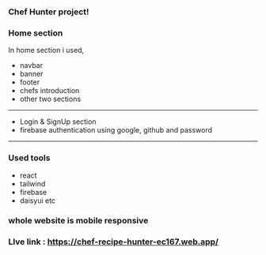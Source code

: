 ### Chef Hunter project!

### Home section

In home section i used,

- navbar
- banner
- footer
- chefs introduction
- other two sections

---

- Login & SignUp section
- firebase authentication using google, github and password

---

### Used tools

- react
- tailwind
- firebase
- daisyui etc

### whole website is mobile responsive

### LIve link : https://chef-recipe-hunter-ec167.web.app/
